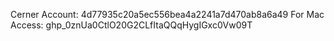 Cerner Account: 4d77935c20a5ec556bea4a2241a7d470ab8a6a49
For Mac Access: 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